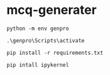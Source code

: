 # mcq-generater

```
python -m env genpro
```

```
.\genpro\Scripts\activate
```

```
pip install -r requirements.txt
```

```
pip intall ipykernel
```

